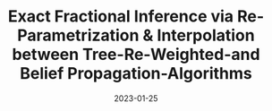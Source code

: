 ---
title: "Exact Fractional Inference via Re-Parametrization & Interpolation between Tree-Re-Weighted-and Belief Propagation-Algorithms"
collection: publications
permalink: 
excerpt: ''
date: 2023-01-25
venue: 'arXiv'
paperurl: 'https://arxiv.org/abs/2301.10369'
citation: ''
---